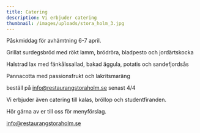 ```yaml
---
title: Catering
description: Vi erbjuder catering
thumbnail: /images/uploads/stora_holm_3.jpg
---
```

Påskmiddag för avhämtning 6-7 april.

Grillat surdegsbröd med rökt lamm, brödröra, bladpesto och jordärtskocka

Halstrad lax med fänkålssallad, bakad äggula, potatis och sandefjordsås

Pannacotta med passionsfrukt och lakritsmaräng


beställ på [info@restaurangstoraholm.se](info@restaurangstoraholm.se) senast 4/4



Vi erbjuder även catering till kalas, bröllop och studentfiranden. 

Hör gärna av er till oss för menyförslag.

info@restaurangstoraholm.se